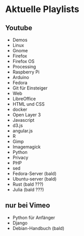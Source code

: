 # Aktuelle Playlists

## Youtube

* Demos
* Linux
* Gnome
* Firefox
* Firefox OS
* Processing
* Raspberry Pi
* Arduino
* Fedora
* Git für Einsteiger
* Web
* LibreOffice
* HTML und CSS
* docker
* Open Layer 3
* Javascript
* d3.js
* angular.js
* R
* Gimp
* Imagemagick
* Python
* Privacy
* PHP
* sed
* Fedora-Server (bald)
* Ubuntu-server (bald)
* Rust (bald ???)
* Julia (bald ???)

## nur bei Vimeo

* Python für Anfänger
* Django
* Debian-Handbuch (bald)

